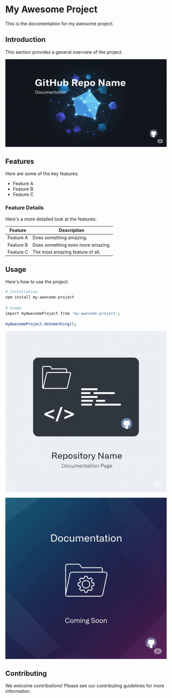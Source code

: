 # My Awesome Project

This is the documentation for my awesome project.

## Introduction

This section provides a general overview of the project.

![Placeholder Image 1](img/placeholder1.no-invert.png)

## Features

Here are some of the key features:

- Feature A
- Feature B
- Feature C

### Feature Details

Here's a more detailed look at the features:

| Feature | Description |
|---|---|
| Feature A | Does something amazing. |
| Feature B | Does something even more amazing. |
| Feature C | The most amazing feature of all. |

## Usage

Here's how to use the project.

```bash
# Installation
npm install my-awesome-project

# Usage
import myAwesomeProject from 'my-awesome-project';

myAwesomeProject.doSomething();
```

![Placeholder Image 2](img/placeholder2.png)

![Placeholder Image 3](img/placeholder3.png)

## Contributing

We welcome contributions! Please see our contributing guidelines for more information.